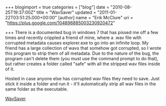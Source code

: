+++
blogimport = true
categories = ["blog"]
date = "2010-08-25T19:37:00Z"
title = "WavSaver"
updated = "2011-01-22T03:51:25.000+00:00"
[author]
name = "Erik McClure"
uri = "https://plus.google.com/104896885003230920472"

+++
There is a documented bug in windows 7 that has pissed me off a few times and recently crippled a friend of mine, where a .wav file with corrupted metadata causes explorer.exe to go into an infinite loop. My friend has a large collection of wavs that somehow got corrupted, so I wrote this program to strip them of all metadata. Due to the nature of the bug, the program can't delete them (you must use the command prompt to do that), but rather creates a folder called "safe" with all the stripped wav files inside of it.

Hosted in case anyone else has corrupted wav files they need to save. Just stick it inside a folder and run it - it'll automatically strip all wav files in the same folder as the executable.

[WavSaver](http://www.blackspherestudios.com/storage/WavSaver.zip)
